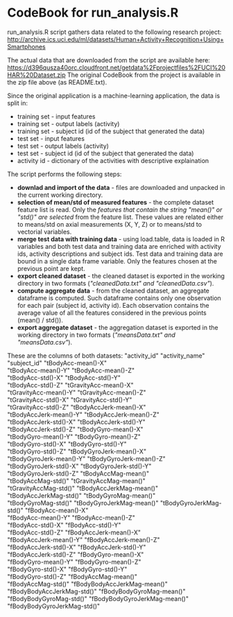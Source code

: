 CodeBook for run_analysis.R 
===========================

run_analysis.R script gathers data related to the following research project:
http://archive.ics.uci.edu/ml/datasets/Human+Activity+Recognition+Using+Smartphones

The actual data that are downloaded from the script are available here:
https://d396qusza40orc.cloudfront.net/getdata%2Fprojectfiles%2FUCI%20HAR%20Dataset.zip
The original CodeBook from the project is available in the zip file above (as README.txt).

Since the original application is a machine-learning application, the data is split in:
* training set - input features
* training set - output labels (activity)
* training set - subject id (id of the subject that generated the data)
* test set - input features
* test set - output labels (activity)
* test set - subject id (id of the subject that generated the data)
* activity id - dictionary of the activities with descriptive explaination

The script performs the following steps:
* **downlad and import of the data** - files are downloaded and unpacked in the current working directory.
* **selection of mean/std of measured features** - the complete dataset feature list is read. Only the *features that contain the string "mean()" or "std()" are selected* from the feature list. These values are related either to means/std on axial measurements (X, Y, Z) or to means/std to vectorial variables.
* **merge test data with training data** - using load.table, data is loaded in R variables and both test data and training data are enriched with activity ids, activity descriptions and subject ids. Test data and training data are bound in a single data frame variable. Only the features chosen at the previous point are kept.
* **export cleaned dataset** - the cleaned dataset is exported in the working directory in two formats (*"cleanedData.txt" and "cleanedData.csv"*).
* **compute aggregate data** - from the cleaned dataset, an aggregate dataframe is computed. Such dataframe contains only one observation for each pair (subject id, activity id). Each observation contains the average value of all the features considered in the previous points (mean() / std()).
* **export aggregate dataset** - the aggregation dataset is exported in the working directory in two formats (*"meansData.txt" and "meansData.csv"*).


These are the columns of both datasets:
"activity_id"
"activity_name"              
"subject_id"
"tBodyAcc-mean()-X"          
"tBodyAcc-mean()-Y"
"tBodyAcc-mean()-Z"          
"tBodyAcc-std()-X"
"tBodyAcc-std()-Y"           
"tBodyAcc-std()-Z"
"tGravityAcc-mean()-X"       
"tGravityAcc-mean()-Y"
"tGravityAcc-mean()-Z"       
"tGravityAcc-std()-X"
"tGravityAcc-std()-Y"        
"tGravityAcc-std()-Z"
"tBodyAccJerk-mean()-X"      
"tBodyAccJerk-mean()-Y"
"tBodyAccJerk-mean()-Z"      
"tBodyAccJerk-std()-X"
"tBodyAccJerk-std()-Y"       
"tBodyAccJerk-std()-Z"
"tBodyGyro-mean()-X"         
"tBodyGyro-mean()-Y"
"tBodyGyro-mean()-Z"         
"tBodyGyro-std()-X"
"tBodyGyro-std()-Y"          
"tBodyGyro-std()-Z"
"tBodyGyroJerk-mean()-X"     
"tBodyGyroJerk-mean()-Y"
"tBodyGyroJerk-mean()-Z"     
"tBodyGyroJerk-std()-X"
"tBodyGyroJerk-std()-Y"      
"tBodyGyroJerk-std()-Z"
"tBodyAccMag-mean()"         
"tBodyAccMag-std()"
"tGravityAccMag-mean()"      
"tGravityAccMag-std()"
"tBodyAccJerkMag-mean()"     
"tBodyAccJerkMag-std()"
"tBodyGyroMag-mean()"        
"tBodyGyroMag-std()"
"tBodyGyroJerkMag-mean()"
"tBodyGyroJerkMag-std()"
"fBodyAcc-mean()-X"          
"fBodyAcc-mean()-Y"
"fBodyAcc-mean()-Z"          
"fBodyAcc-std()-X"
"fBodyAcc-std()-Y"           
"fBodyAcc-std()-Z"
"fBodyAccJerk-mean()-X"      
"fBodyAccJerk-mean()-Y"
"fBodyAccJerk-mean()-Z"      
"fBodyAccJerk-std()-X"
"fBodyAccJerk-std()-Y"       
"fBodyAccJerk-std()-Z"
"fBodyGyro-mean()-X"         
"fBodyGyro-mean()-Y"
"fBodyGyro-mean()-Z"         
"fBodyGyro-std()-X"
"fBodyGyro-std()-Y"          
"fBodyGyro-std()-Z"
"fBodyAccMag-mean()"         
"fBodyAccMag-std()"
"fBodyBodyAccJerkMag-mean()" 
"fBodyBodyAccJerkMag-std()"
"fBodyBodyGyroMag-mean()"    
"fBodyBodyGyroMag-std()"
"fBodyBodyGyroJerkMag-mean()"
"fBodyBodyGyroJerkMag-std()" 
